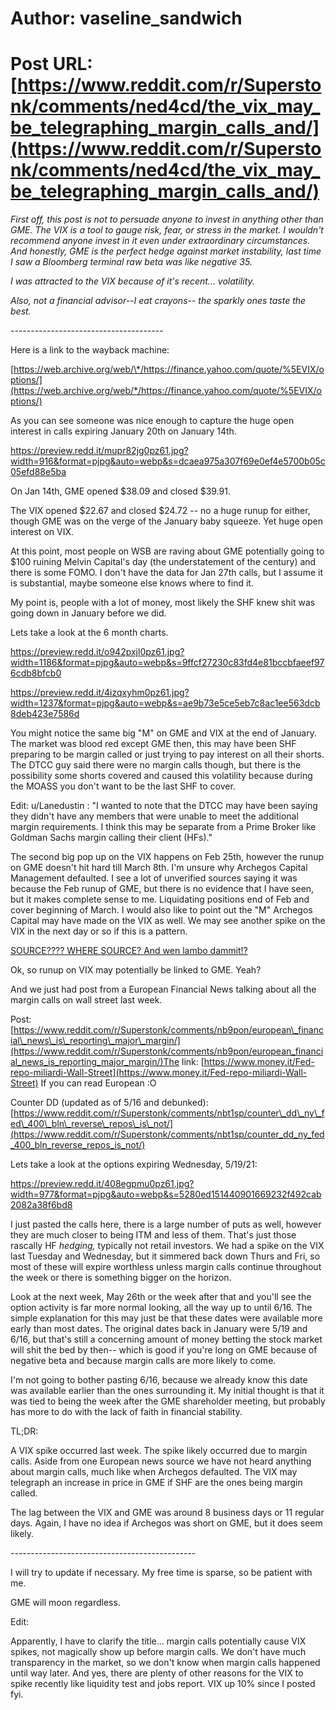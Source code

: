 # Author: vaseline_sandwich
# Post URL: [https://www.reddit.com/r/Superstonk/comments/ned4cd/the_vix_may_be_telegraphing_margin_calls_and/](https://www.reddit.com/r/Superstonk/comments/ned4cd/the_vix_may_be_telegraphing_margin_calls_and/)


*First off, this post is not to persuade anyone to invest in anything other than GME.  The VIX is a tool to gauge risk, fear, or stress in the market.  I wouldn't recommend anyone invest in it even under extraordinary circumstances.  And honestly, GME is the perfect hedge against market instability, last time I saw a Bloomberg terminal raw beta was like negative 35.*

*I was attracted to the VIX because of it's recent... volatility.*

*Also, not a financial advisor--I eat crayons-- the sparkly ones taste the best.*

\--------------------------------------

Here is a link to the wayback machine:

[https://web.archive.org/web/\*/https://finance.yahoo.com/quote/%5EVIX/options/](https://web.archive.org/web/*/https://finance.yahoo.com/quote/%5EVIX/options/)

As you can see someone was nice enough to capture the huge open interest in calls expiring January 20th on January 14th.

https://preview.redd.it/mupr82jg0pz61.jpg?width=916&format=pjpg&auto=webp&s=dcaea975a307f69e0ef4e5700b05c05efd88e5ba

On Jan 14th, GME opened $38.09 and closed $39.91.

The VIX opened $22.67 and closed $24.72 -- no a huge runup for either, though GME was on the verge of the January baby squeeze.  Yet huge open interest on VIX.

At this point, most people on WSB are raving about GME potentially going to $100 ruining Melvin Capital's day (the understatement of the century) and there is some FOMO.  I don't have the data for Jan 27th calls, but I assume it is substantial, maybe someone else knows where to find it.

My point is, people with a lot of money, most likely the SHF knew shit was going down in January before we did.

Lets take a look at the 6 month charts.

https://preview.redd.it/o942pxjl0pz61.jpg?width=1186&format=pjpg&auto=webp&s=9ffcf27230c83fd4e81bccbfaeef976cdb8bfcb0

https://preview.redd.it/4izqxyhm0pz61.jpg?width=1237&format=pjpg&auto=webp&s=ae9b73e5ce5eb7c8ac1ee563dcb8deb423e7586d

You might notice the same big "M" on GME and VIX at the end of January.  The market was blood red except GME then, this may have been SHF preparing to be margin called or just trying to pay interest on all their shorts.  The DTCC guy said there were no margin calls though, but there is the possibility some shorts covered and caused this volatility because during the MOASS you don't want to be the last SHF to cover.

Edit: u/Lanedustin : "I wanted to note that the DTCC may have been saying they didn't have any members that were unable to meet the additional margin requirements. I think this may be separate from a Prime Broker like Goldman Sachs margin calling their client (HFs)."

The second big pop up on the VIX happens on Feb 25th, however the runup on GME doesn't hit hard till March 8th.  I'm unsure why Archegos Capital Management defaulted.  I see a lot of unverified sources saying it was because the Feb runup of GME, but there is no evidence that I have seen, but it makes complete sense to me.  Liquidating positions end of Feb and cover beginning of March.  I would also like to point out the "M" Archegos Capital may have made on the VIX as well.  We may see another spike on the VIX in the next day or so if this is a pattern.

[SOURCE???? WHERE SOURCE? And wen lambo dammit!?](https://preview.redd.it/qcfra2mo0pz61.jpg?width=1037&format=pjpg&auto=webp&s=7f9326f2dc426a88782f4573423df726f4c5ccf9)

Ok, so runup on VIX may potentially be linked to GME. Yeah?

And we just had post from a European Financial News talking about all the margin calls on wall street last week.

Post:  [https://www.reddit.com/r/Superstonk/comments/nb9pon/european\_financial\_news\_is\_reporting\_major\_margin/](https://www.reddit.com/r/Superstonk/comments/nb9pon/european_financial_news_is_reporting_major_margin/)The link:  [https://www.money.it/Fed-repo-miliardi-Wall-Street](https://www.money.it/Fed-repo-miliardi-Wall-Street)  If you can read European :O

Counter DD (updated as of 5/16 and debunked): [https://www.reddit.com/r/Superstonk/comments/nbt1sp/counter\_dd\_ny\_fed\_400\_bln\_reverse\_repos\_is\_not/](https://www.reddit.com/r/Superstonk/comments/nbt1sp/counter_dd_ny_fed_400_bln_reverse_repos_is_not/)

Lets take a look at the options expiring Wednesday, 5/19/21:

https://preview.redd.it/408egpmu0pz61.jpg?width=977&format=pjpg&auto=webp&s=5280ed151440901669232f492cab2082a38f6bd8

I just pasted the calls here, there is a large number of puts as well, however they are much closer to being ITM and less of them.  That's just those rascally HF *hedging,* typically not retail investors.  We had a spike on the VIX last Tuesday and Wednesday, but it simmered back down Thurs and Fri, so most of these will expire worthless unless margin calls continue throughout the week or there is something bigger on the horizon.

Look at the next week, May 26th or the week after that and you'll see the option activity is far more normal looking, all the way up to until 6/16.  The simple explanation for this may just be that these dates were available more early than most dates.  The original dates back in January were 5/19 and 6/16, but that's still a concerning amount of money betting the stock market will shit the bed by then-- which is good if you're long on GME because of negative beta and because margin calls are more likely to come.

I'm not going to bother pasting 6/16, because we already know this date was available earlier than the ones surrounding it.   My initial thought is that it was tied to being the week after the GME shareholder meeting, but probably has more to do with the lack of faith in financial stability.

TL;DR:

A VIX spike occurred last week.  The spike likely occurred due to margin calls.  Aside from one European news source we have not heard anything about margin calls, much like when Archegos defaulted.  The VIX may telegraph an increase in price in GME if SHF are the ones being margin called.

The lag between the VIX and GME was around 8 business days or 11 regular days.  Again, I have no idea if Archegos was short on GME, but it does seem likely.

\----------------------------------------------

I will try to update if necessary.  My free time is sparse, so be patient with me.

GME will moon regardless.

Edit:

Apparently, I have to clarify the title... margin calls potentially cause VIX spikes, not magically show up before margin calls.  We don't have much transparency in the market, so we don't know when margin calls happened until way later.  And yes, there are plenty of other reasons for the VIX to spike recently like liquidity test and jobs report.  VIX up 10% since I posted fyi.